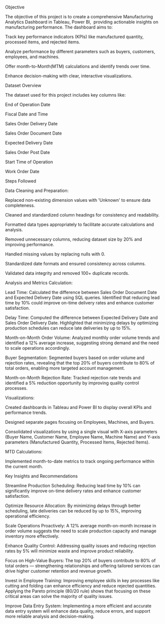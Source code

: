 Objective

The objective of this project is to create a comprehensive Manufacturing Analytics Dashboard in Tableau, Power BI,  providing actionable insights on manufacturing performance. The dashboard aims to:

Track key performance indicators (KPIs) like manufactured quantity, processed items, and rejected items.

Analyze performance by different parameters such as buyers, customers, employees, and machines.

Offer month-to-Month(MTM) calculations and identify trends over time.

Enhance decision-making with clear, interactive visualizations.

Dataset Overview

The dataset used for this project includes key columns like:

End of Operation Date

Fiscal Date and Time

Sales Order Delivery Date

Sales Order Document Date

Expected Delivery Date

Sales Order Post Date

Start Time of Operation

Work Order Date

Steps Followed

Data Cleaning and Preparation:

Replaced non-existing dimension values with 'Unknown' to ensure data completeness.

Cleaned and standardized column headings for consistency and readability.

Formatted data types appropriately to facilitate accurate calculations and analysis.

Removed unnecessary columns, reducing dataset size by 20% and improving performance.

Handled missing values by replacing nulls with 0.

Standardized date formats and ensured consistency across columns.

Validated data integrity and removed 100+ duplicate records.

Analysis and Metrics Calculation:

Lead Time: Calculated the difference between Sales Order Document Date and Expected Delivery Date using SQL queries. Identified that reducing lead time by 10% could improve on-time delivery rates and enhance customer satisfaction.

Delay Time: Computed the difference between Expected Delivery Date and Sales Order Delivery Date. Highlighted that minimizing delays by optimizing production schedules can reduce late deliveries by up to 15%.

Month-on-Month Order Volume: Analyzed monthly order volume trends and identified a 12% average increase, suggesting strong demand and the need to scale operations accordingly.

Buyer Segmentation: Segmented buyers based on order volume and rejection rates, revealing that the top 20% of buyers contribute to 80% of total orders, enabling more targeted account management.

Month-on-Month Rejection Rate: Tracked rejection rate trends and identified a 5% reduction opportunity by improving quality control processes.

Visualizations:

Created dashboards in Tableau and Power BI to display overall KPIs and performance trends.

Designed separate pages focusing on Employees, Machines, and Buyers.

Consolidated visualizations by using a single visual with X-axis parameters (Buyer Name, Customer Name, Employee Name, Machine Name) and Y-axis parameters (Manufactured Quantity, Processed Items, Rejected Items).

MTD Calculations:

Implemented month-to-date metrics to track ongoing performance within the current month.

Key Insights and Recommendations

Streamline Production Scheduling: Reducing lead time by 10% can significantly improve on-time delivery rates and enhance customer satisfaction.

Optimize Resource Allocation: By minimizing delays through better scheduling, late deliveries can be reduced by up to 15%, improving operational efficiency.

Scale Operations Proactively: A 12% average month-on-month increase in order volume suggests the need to scale production capacity and manage inventory more effectively.

Enhance Quality Control: Addressing quality issues and reducing rejection rates by 5% will minimize waste and improve product reliability.

Focus on High-Value Buyers: The top 20% of buyers contribute to 80% of total orders — strengthening relationships and offering tailored services can drive higher customer retention and revenue growth.

Invest in Employee Training: Improving employee skills in key processes like cutting and folding can enhance efficiency and reduce rejected quantities. Applying the Pareto principle (80/20 rule) shows that focusing on these critical areas can solve the majority of quality issues.

Improve Data Entry System: Implementing a more efficient and accurate data entry system will enhance data quality, reduce errors, and support more reliable analysis and decision-making.

